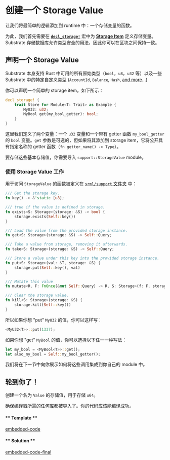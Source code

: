 # 创建一个 Storage Value

让我们将最简单的逻辑添加到 runtime 中：一个存储变量的函数。

为此，我们首先需要在 [**`decl_storage!`**](https://substrate.dev/rustdocs/v1.0/srml_support_procedural/macro.decl_storage.html) 宏中为 [**Storage Item**](https://substrate.dev/docs/en/overview/glossary#storage-items) 定义存储变量。Substrate 存储数据库允许类型安全的用法，因此你可以在区块之间保持一致。

## 声明一个 Storage Value

Substrate 本身支持 Rust 中可用的所有原始类型（`bool`，`u8`，`u32` 等）以及一些 Substrate 中的特定自定义类型 (`AccountId`, `Balance`, `Hash`, [and more](https://polkadot.js.org/api/types/)...)

你可以声明一个简单的 storage item，如下所示：

```rust
decl_storage! {
    trait Store for Module<T: Trait> as Example {
        MyU32: u32;
        MyBool get(my_bool_getter): bool;
    }
}
```

这里我们定义了两个变量：一个 `u32` 变量和一个带有 getter 函数 `my_bool_getter` 的 `bool` 变量。`get` 参数是可选的，但如果将其添加到 storage item，它将公开具有指定名称的 getter 函数（`fn getter_name() -> Type`）。

要存储这些基本存储值，你需要导入 `support::StorageValue`  module。

### 使用 Storage Value 工作

用于访问 `StorageValue` 的函数被定义在 [`srml/support` 文件夹](https://github.com/paritytech/substrate/blob/master/srml/support/src/storage/generator.rs#L98) 中：

```rust
/// Get the storage key.
fn key() -> &'static [u8];

/// true if the value is defined in storage.
fn exists<S: Storage>(storage: &S) -> bool {
    storage.exists(Self::key())
}

/// Load the value from the provided storage instance.
fn get<S: Storage>(storage: &S) -> Self::Query;

/// Take a value from storage, removing it afterwards.
fn take<S: Storage>(storage: &S) -> Self::Query;

/// Store a value under this key into the provided storage instance.
fn put<S: Storage>(val: &T, storage: &S) {
    storage.put(Self::key(), val)
}

/// Mutate this value
fn mutate<R, F: FnOnce(&mut Self::Query) -> R, S: Storage>(f: F, storage: &S) -> R;

/// Clear the storage value.
fn kill<S: Storage>(storage: &S) {
    storage.kill(Self::key())
}
```

所以如果你想 "put" `MyU32` 的值，你可以这样写：

```rust
<MyU32<T>>::put(1337);
```

如果你想 "get" `MyBool` 的值，你可以选择以下任一一种写法：

```rust
let my_bool = <MyBool<T>>::get();
let also_my_bool = Self::my_bool_getter();
```

我们将在下一节中向你展示如何将这些调用集成到你自己的 module 中。

## 轮到你了！

创建一个名为 `Value` 的存储值，用于存储 `u64`。

确保编译器所需的任何库都被导入了。你的代码应该能编译成功。

<!-- tabs:start -->

#### ** Template **

[embedded-code](../../1/assets/1.2-template.rs ':include :type=code embed-template')

#### ** Solution **

[embedded-code-final](../../1/assets/1.2-finished-code.rs ':include :type=code embed-final')

<!-- tabs:end -->
